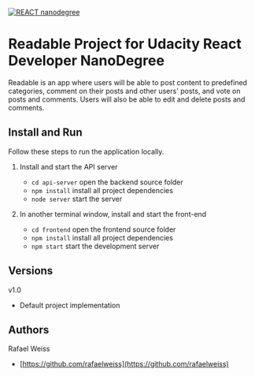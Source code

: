 [![REACT nanodegree](https://img.shields.io/badge/udacity-REACTND-02b3e4.svg?style=flat)](https://www.udacity.com/course/react-nanodegree--nd019)

# Readable Project for Udacity React Developer NanoDegree

Readable is an app where users will be able to post content to predefined categories, comment on their posts and other users' posts, and vote on posts and comments. Users will also be able to edit and delete posts and comments.

## Install and Run
Follow these steps to run the application locally.

1. Install and start the API server
    - `cd api-server` open the backend source folder
    - `npm install` install all project dependencies
    - `node server` start the server

2. In another terminal window, install and start the front-end
    - `cd frontend` open the frontend source folder
    - `npm install` install all project dependencies
    - `npm start` start the development server


## Versions

v1.0
* Default project implementation

## Authors

Rafael Weiss
* [https://github.com/rafaelweiss](https://github.com/rafaelweiss)